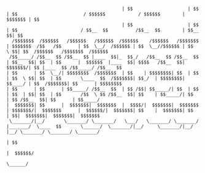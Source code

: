                                                                                                                                                                                                
                                              | $$                    | $$      | $$                        / $$$$$$            / $$$$$$        | $$$$$$$ | $$                                 
                                              | $$                    | $$      | $$                       / $$__  $$          /$$__  $$        | $$__  $$| $$                                 
      /$$$$$$$  /$$$$$$   /$$$$$$   /$$$$$$  /$$$$$$    /$$$$$$   /$$$$$$$      | $$$$$$$  /$$   /$$      | $$  \__/  /$$$$$$ | $$  \__//$$$$$$ | $$  \ $$| $$  /$$$$$$   /$$$$$$$  /$$$$$$    
     /$$_____/ /$$__  $$ /$$__  $$ |____  $$|_  $$_/   /$$__  $$ /$$__  $$      | $$__  $$| $$  | $$      |  $$$$$$  |____  $$| $$$$   /$$__  $$| $$$$$$$/| $$ |____  $$ /$$_____/ /$$__  $$   
    | $$      | $$  \__/| $$$$$$$$  /$$$$$$$  | $$    | $$$$$$$$| $$  | $$      | $$  \ $$| $$  | $$       \____  $$  /$$$$$$$| $$_/  | $$$$$$$$| $$____/ | $$  /$$$$$$$| $$      | $$$$$$$$   
    | $$      | $$      | $$_____/ /$$__  $$  | $$ /$$| $$_____/| $$  | $$      | $$  | $$| $$  | $$       /$$  \ $$ /$$__  $$| $$    | $$_____/| $$      | $$ /$$__  $$| $$      | $$_____/   
    |  $$$$$$$| $$      |  $$$$$$$|  $$$$$$$  |  $$$$/|  $$$$$$$|  $$$$$$$      | $$$$$$$/|  $$$$$$$      |  $$$$$$/|  $$$$$$$| $$    |  $$$$$$$| $$      | $$|  $$$$$$$|  $$$$$$$|  $$$$$$$   
     \_______/|__/       \_______/ \_______/   \___/   \_______/ \_______/      |_______/  \____  $$       \______/  \_______/|__/     \_______/|__/      |__/ \_______/ \_______/ \_______/   
                                                                                                | $$                                                                                           
                                                                                          |  $$$$$$/                                                                                           
                                                                                           \______/                                                                                            
